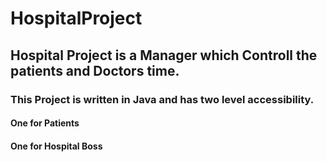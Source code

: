 # HospitalProject
## Hospital Project is a Manager which Controll the patients and Doctors time.
### This Project is written in Java and has two level accessibility.
####   One for Patients
####   One for Hospital Boss
